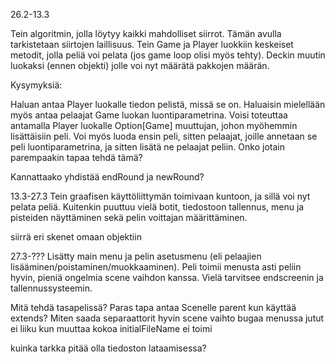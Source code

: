 26.2-13.3

Tein algoritmin, jolla löytyy kaikki mahdolliset siirrot. Tämän avulla tarkistetaan siirtojen laillisuus. Tein Game ja
Player luokkiin keskeiset metodit, jolla peliä voi pelata (jos game loop olisi myös tehty). Deckin muutin luokaksi (ennen objekti)
jolle voi nyt määrätä pakkojen määrän.

Kysymyksiä:

Haluan antaa Player luokalle tiedon pelistä, missä se on. Haluaisin mielellään myös antaa pelaajat Game luokan luontiparametrina. Voisi toteuttaa antamalla
Player luokalle Option[Game] muuttujan, johon myöhemmin lisättäisiin peli. Voi myös luoda ensin peli, sitten pelaajat, joille annetaan se peli luontiparametrina, ja
sitten lisätä ne pelaajat peliin. Onko jotain parempaakin tapaa tehdä tämä?

Kannattaako yhdistää endRound ja newRound?

13.3-27.3
Tein graafisen käyttöliittymän toimivaan kuntoon, ja sillä voi nyt pelata peliä. Kuitenkin puuttuu vielä botit, tiedostoon
tallennus, menu ja pisteiden näyttäminen sekä pelin voittajan määrittäminen.


siirrä eri skenet omaan objektiin

27.3-???
Lisätty main menu ja pelin asetusmenu (eli pelaajien lisääminen/poistaminen/muokkaaminen). Peli toimii menusta asti peliin hyvin,
pieniä ongelmia scene vaihdon kanssa. Vielä tarvitsee endscreenin ja tallennussysteemin.


Mitä tehdä tasapelissä?
Paras tapa antaa Scenelle parent kun käyttää extends?
Miten saada separaattorit hyvin
scene vaihto bugaa
menussa jutut ei liiku kun muuttaa kokoa
initialFileName ei toimi

kuinka tarkka pitää olla tiedoston lataamisessa?